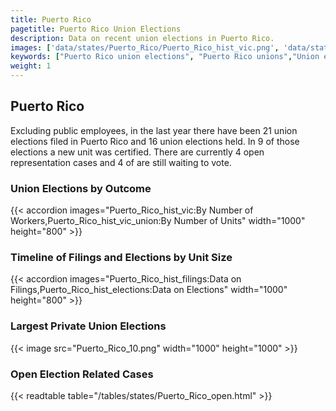 ```yaml
---
title: Puerto Rico
pagetitle: Puerto Rico Union Elections
description: Data on recent union elections in Puerto Rico.
images: ['data/states/Puerto_Rico/Puerto_Rico_hist_vic.png', 'data/states/Puerto_Rico/Puerto_Rico_hist_size.png', 'data/states/Puerto_Rico/Puerto_Rico_10.png']
keywords: ["Puerto Rico union elections", "Puerto Rico unions","Union elections"]
weight: 1
---
```

##  Puerto Rico

Excluding public employees, in the last year there have been 21 union elections filed in Puerto Rico and 16 union elections held. In 9 of those elections a new unit was certified. There are currently 4 open representation cases and 4 of are still waiting to vote.

### Union Elections by Outcome
{{< accordion images="Puerto_Rico_hist_vic:By Number of Workers,Puerto_Rico_hist_vic_union:By Number of Units" width="1000" height="800" >}}

### Timeline of Filings and Elections by Unit Size
{{< accordion images="Puerto_Rico_hist_filings:Data on Filings,Puerto_Rico_hist_elections:Data on Elections" width="1000" height="800" >}}

### Largest Private Union Elections
{{< image src="Puerto_Rico_10.png" width="1000" height="1000"  >}}

### Open Election Related Cases
{{< readtable table="/tables/states/Puerto_Rico_open.html" >}}

